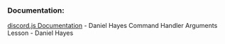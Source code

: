 ### Documentation:

<a href="https://discordjs.guide/#before-you-begin">discord.js Documentation</a> - Daniel Hayes
<a hred="https://www.youtube.com/watch?v=bNouIznypvM">Command Handler Arguments Lesson</a> - Daniel Hayes